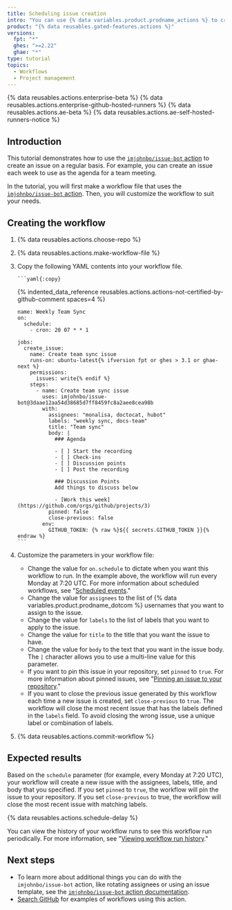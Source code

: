 ```yaml
---
title: Scheduling issue creation
intro: "You can use {% data variables.product.prodname_actions %} to create an issue on a regular basis for things like daily meetings or quarterly reviews."
product: "{% data reusables.gated-features.actions %}"
versions:
  fpt: "*"
  ghes: ">=2.22"
  ghae: "*"
type: tutorial
topics:
  - Workflows
  - Project management
---
```


{% data reusables.actions.enterprise-beta %}
{% data reusables.actions.enterprise-github-hosted-runners %}
{% data reusables.actions.ae-beta %}
{% data reusables.actions.ae-self-hosted-runners-notice %}

## Introduction

This tutorial demonstrates how to use the [`imjohnbo/issue-bot` action](https://github.com/marketplace/actions/issue-bot-action) to create an issue on a regular basis. For example, you can create an issue each week to use as the agenda for a team meeting.

In the tutorial, you will first make a workflow file that uses the [`imjohnbo/issue-bot` action](https://github.com/marketplace/actions/issue-bot-action). Then, you will customize the workflow to suit your needs.

## Creating the workflow

1.  {% data reusables.actions.choose-repo %}
2.  {% data reusables.actions.make-workflow-file %}
3.  Copy the following YAML contents into your workflow file.

        ```yaml{:copy}

    {% indented_data_reference reusables.actions.actions-not-certified-by-github-comment spaces=4 %}

        name: Weekly Team Sync
        on:
          schedule:
            - cron: 20 07 * * 1

        jobs:
          create_issue:
            name: Create team sync issue
            runs-on: ubuntu-latest{% ifversion fpt or ghes > 3.1 or ghae-next %}
            permissions:
              issues: write{% endif %}
            steps:
              - name: Create team sync issue
                uses: imjohnbo/issue-bot@3daae12aa54d38685d7ff8459fc8a2aee8cea98b
                with:
                  assignees: "monalisa, doctocat, hubot"
                  labels: "weekly sync, docs-team"
                  title: "Team sync"
                  body: |
                    ### Agenda

                    - [ ] Start the recording
                    - [ ] Check-ins
                    - [ ] Discussion points
                    - [ ] Post the recording

                    ### Discussion Points
                    Add things to discuss below

                    - [Work this week](https://github.com/orgs/github/projects/3)
                  pinned: false
                  close-previous: false
                env:
                  GITHUB_TOKEN: {% raw %}${{ secrets.GITHUB_TOKEN }}{% endraw %}
        ```

4.  Customize the parameters in your workflow file:
    - Change the value for `on.schedule` to dictate when you want this workflow to run. In the example above, the workflow will run every Monday at 7:20 UTC. For more information about scheduled workflows, see "[Scheduled events](/actions/reference/events-that-trigger-workflows#scheduled-events)."
    - Change the value for `assignees` to the list of {% data variables.product.prodname_dotcom %} usernames that you want to assign to the issue.
    - Change the value for `labels` to the list of labels that you want to apply to the issue.
    - Change the value for `title` to the title that you want the issue to have.
    - Change the value for `body` to the text that you want in the issue body. The `|` character allows you to use a multi-line value for this parameter.
    - If you want to pin this issue in your repository, set `pinned` to `true`. For more information about pinned issues, see "[Pinning an issue to your repository](/articles/pinning-an-issue-to-your-repository)."
    - If you want to close the previous issue generated by this workflow each time a new issue is created, set `close-previous` to `true`. The workflow will close the most recent issue that has the labels defined in the `labels` field. To avoid closing the wrong issue, use a unique label or combination of labels.
5.  {% data reusables.actions.commit-workflow %}

## Expected results

Based on the `schedule` parameter (for example, every Monday at 7:20 UTC), your workflow will create a new issue with the assignees, labels, title, and body that you specified. If you set `pinned` to `true`, the workflow will pin the issue to your repository. If you set `close-previous` to true, the workflow will close the most recent issue with matching labels.

{% data reusables.actions.schedule-delay %}

You can view the history of your workflow runs to see this workflow run periodically. For more information, see "[Viewing workflow run history](/actions/managing-workflow-runs/viewing-workflow-run-history)."

## Next steps

- To learn more about additional things you can do with the `imjohnbo/issue-bot` action, like rotating assignees or using an issue template, see the [`imjohnbo/issue-bot` action documentation](https://github.com/marketplace/actions/issue-bot-action).
- [Search GitHub](https://github.com/search?q=%22uses%3A+imjohnbo%2Fissue-bot%22&type=code) for examples of workflows using this action.
